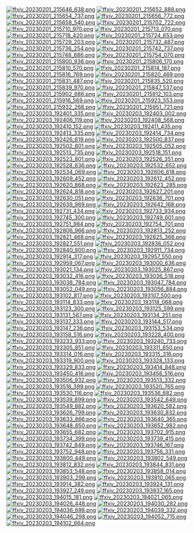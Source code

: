 [![ffxiv_20230201_215646_638.png](./image_j_thumb/ffxiv_20230201_215646_638.png.thumb.jpg)](./image_j/ffxiv_20230201_215646_638.png) 
[![ffxiv_20230201_215652_888.png](./image_j_thumb/ffxiv_20230201_215652_888.png.thumb.jpg)](./image_j/ffxiv_20230201_215652_888.png) 
[![ffxiv_20230201_215654_737.png](./image_j_thumb/ffxiv_20230201_215654_737.png.thumb.jpg)](./image_j/ffxiv_20230201_215654_737.png) 
[![ffxiv_20230201_215656_772.png](./image_j_thumb/ffxiv_20230201_215656_772.png.thumb.jpg)](./image_j/ffxiv_20230201_215656_772.png) 
[![ffxiv_20230201_215658_540.png](./image_j_thumb/ffxiv_20230201_215658_540.png.thumb.jpg)](./image_j/ffxiv_20230201_215658_540.png) 
[![ffxiv_20230201_215702_722.png](./image_j_thumb/ffxiv_20230201_215702_722.png.thumb.jpg)](./image_j/ffxiv_20230201_215702_722.png) 
[![ffxiv_20230201_215710_970.png](./image_j_thumb/ffxiv_20230201_215710_970.png.thumb.jpg)](./image_j/ffxiv_20230201_215710_970.png) 
[![ffxiv_20230201_215713_070.png](./image_j_thumb/ffxiv_20230201_215713_070.png.thumb.jpg)](./image_j/ffxiv_20230201_215713_070.png) 
[![ffxiv_20230201_215718_420.png](./image_j_thumb/ffxiv_20230201_215718_420.png.thumb.jpg)](./image_j/ffxiv_20230201_215718_420.png) 
[![ffxiv_20230201_215724_653.png](./image_j_thumb/ffxiv_20230201_215724_653.png.thumb.jpg)](./image_j/ffxiv_20230201_215724_653.png) 
[![ffxiv_20230201_215729_203.png](./image_j_thumb/ffxiv_20230201_215729_203.png.thumb.jpg)](./image_j/ffxiv_20230201_215729_203.png) 
[![ffxiv_20230201_215732_487.png](./image_j_thumb/ffxiv_20230201_215732_487.png.thumb.jpg)](./image_j/ffxiv_20230201_215732_487.png) 
[![ffxiv_20230201_215736_254.png](./image_j_thumb/ffxiv_20230201_215736_254.png.thumb.jpg)](./image_j/ffxiv_20230201_215736_254.png) 
[![ffxiv_20230201_215742_737.png](./image_j_thumb/ffxiv_20230201_215742_737.png.thumb.jpg)](./image_j/ffxiv_20230201_215742_737.png) 
[![ffxiv_20230201_215748_686.png](./image_j_thumb/ffxiv_20230201_215748_686.png.thumb.jpg)](./image_j/ffxiv_20230201_215748_686.png) 
[![ffxiv_20230201_215754_070.png](./image_j_thumb/ffxiv_20230201_215754_070.png.thumb.jpg)](./image_j/ffxiv_20230201_215754_070.png) 
[![ffxiv_20230201_215800_936.png](./image_j_thumb/ffxiv_20230201_215800_936.png.thumb.jpg)](./image_j/ffxiv_20230201_215800_936.png) 
[![ffxiv_20230201_215806_170.png](./image_j_thumb/ffxiv_20230201_215806_170.png.thumb.jpg)](./image_j/ffxiv_20230201_215806_170.png) 
[![ffxiv_20230201_215810_570.png](./image_j_thumb/ffxiv_20230201_215810_570.png.thumb.jpg)](./image_j/ffxiv_20230201_215810_570.png) 
[![ffxiv_20230201_215814_187.png](./image_j_thumb/ffxiv_20230201_215814_187.png.thumb.jpg)](./image_j/ffxiv_20230201_215814_187.png) 
[![ffxiv_20230201_215816_769.png](./image_j_thumb/ffxiv_20230201_215816_769.png.thumb.jpg)](./image_j/ffxiv_20230201_215816_769.png) 
[![ffxiv_20230201_215820_469.png](./image_j_thumb/ffxiv_20230201_215820_469.png.thumb.jpg)](./image_j/ffxiv_20230201_215820_469.png) 
[![ffxiv_20230201_215831_487.png](./image_j_thumb/ffxiv_20230201_215831_487.png.thumb.jpg)](./image_j/ffxiv_20230201_215831_487.png) 
[![ffxiv_20230201_215835_520.png](./image_j_thumb/ffxiv_20230201_215835_520.png.thumb.jpg)](./image_j/ffxiv_20230201_215835_520.png) 
[![ffxiv_20230201_215839_970.png](./image_j_thumb/ffxiv_20230201_215839_970.png.thumb.jpg)](./image_j/ffxiv_20230201_215839_970.png) 
[![ffxiv_20230201_215847_537.png](./image_j_thumb/ffxiv_20230201_215847_537.png.thumb.jpg)](./image_j/ffxiv_20230201_215847_537.png) 
[![ffxiv_20230201_215902_686.png](./image_j_thumb/ffxiv_20230201_215902_686.png.thumb.jpg)](./image_j/ffxiv_20230201_215902_686.png) 
[![ffxiv_20230201_215912_103.png](./image_j_thumb/ffxiv_20230201_215912_103.png.thumb.jpg)](./image_j/ffxiv_20230201_215912_103.png) 
[![ffxiv_20230201_215916_569.png](./image_j_thumb/ffxiv_20230201_215916_569.png.thumb.jpg)](./image_j/ffxiv_20230201_215916_569.png) 
[![ffxiv_20230201_215923_553.png](./image_j_thumb/ffxiv_20230201_215923_553.png.thumb.jpg)](./image_j/ffxiv_20230201_215923_553.png) 
[![ffxiv_20230201_215932_268.png](./image_j_thumb/ffxiv_20230201_215932_268.png.thumb.jpg)](./image_j/ffxiv_20230201_215932_268.png) 
[![ffxiv_20230201_215951_721.png](./image_j_thumb/ffxiv_20230201_215951_721.png.thumb.jpg)](./image_j/ffxiv_20230201_215951_721.png) 
[![ffxiv_20230203_192401_335.png](./image_j_thumb/ffxiv_20230203_192401_335.png.thumb.jpg)](./image_j/ffxiv_20230203_192401_335.png) 
[![ffxiv_20230203_192403_002.png](./image_j_thumb/ffxiv_20230203_192403_002.png.thumb.jpg)](./image_j/ffxiv_20230203_192403_002.png) 
[![ffxiv_20230203_192406_119.png](./image_j_thumb/ffxiv_20230203_192406_119.png.thumb.jpg)](./image_j/ffxiv_20230203_192406_119.png) 
[![ffxiv_20230203_192408_568.png](./image_j_thumb/ffxiv_20230203_192408_568.png.thumb.jpg)](./image_j/ffxiv_20230203_192408_568.png) 
[![ffxiv_20230203_192410_152.png](./image_j_thumb/ffxiv_20230203_192410_152.png.thumb.jpg)](./image_j/ffxiv_20230203_192410_152.png) 
[![ffxiv_20230203_192411_435.png](./image_j_thumb/ffxiv_20230203_192411_435.png.thumb.jpg)](./image_j/ffxiv_20230203_192411_435.png) 
[![ffxiv_20230203_192413_335.png](./image_j_thumb/ffxiv_20230203_192413_335.png.thumb.jpg)](./image_j/ffxiv_20230203_192413_335.png) 
[![ffxiv_20230203_192414_734.png](./image_j_thumb/ffxiv_20230203_192414_734.png.thumb.jpg)](./image_j/ffxiv_20230203_192414_734.png) 
[![ffxiv_20230203_192426_619.png](./image_j_thumb/ffxiv_20230203_192426_619.png.thumb.jpg)](./image_j/ffxiv_20230203_192426_619.png) 
[![ffxiv_20230203_192500_837.png](./image_j_thumb/ffxiv_20230203_192500_837.png.thumb.jpg)](./image_j/ffxiv_20230203_192500_837.png) 
[![ffxiv_20230203_192502_801.png](./image_j_thumb/ffxiv_20230203_192502_801.png.thumb.jpg)](./image_j/ffxiv_20230203_192502_801.png) 
[![ffxiv_20230203_192505_052.png](./image_j_thumb/ffxiv_20230203_192505_052.png.thumb.jpg)](./image_j/ffxiv_20230203_192505_052.png) 
[![ffxiv_20230203_192513_735.png](./image_j_thumb/ffxiv_20230203_192513_735.png.thumb.jpg)](./image_j/ffxiv_20230203_192513_735.png) 
[![ffxiv_20230203_192518_151.png](./image_j_thumb/ffxiv_20230203_192518_151.png.thumb.jpg)](./image_j/ffxiv_20230203_192518_151.png) 
[![ffxiv_20230203_192523_801.png](./image_j_thumb/ffxiv_20230203_192523_801.png.thumb.jpg)](./image_j/ffxiv_20230203_192523_801.png) 
[![ffxiv_20230203_192526_351.png](./image_j_thumb/ffxiv_20230203_192526_351.png.thumb.jpg)](./image_j/ffxiv_20230203_192526_351.png) 
[![ffxiv_20230203_192528_636.png](./image_j_thumb/ffxiv_20230203_192528_636.png.thumb.jpg)](./image_j/ffxiv_20230203_192528_636.png) 
[![ffxiv_20230203_192532_652.png](./image_j_thumb/ffxiv_20230203_192532_652.png.thumb.jpg)](./image_j/ffxiv_20230203_192532_652.png) 
[![ffxiv_20230203_192534_069.png](./image_j_thumb/ffxiv_20230203_192534_069.png.thumb.jpg)](./image_j/ffxiv_20230203_192534_069.png) 
[![ffxiv_20230203_192606_618.png](./image_j_thumb/ffxiv_20230203_192606_618.png.thumb.jpg)](./image_j/ffxiv_20230203_192606_618.png) 
[![ffxiv_20230203_192609_452.png](./image_j_thumb/ffxiv_20230203_192609_452.png.thumb.jpg)](./image_j/ffxiv_20230203_192609_452.png) 
[![ffxiv_20230203_192612_452.png](./image_j_thumb/ffxiv_20230203_192612_452.png.thumb.jpg)](./image_j/ffxiv_20230203_192612_452.png) 
[![ffxiv_20230203_192620_868.png](./image_j_thumb/ffxiv_20230203_192620_868.png.thumb.jpg)](./image_j/ffxiv_20230203_192620_868.png) 
[![ffxiv_20230203_192623_285.png](./image_j_thumb/ffxiv_20230203_192623_285.png.thumb.jpg)](./image_j/ffxiv_20230203_192623_285.png) 
[![ffxiv_20230203_192624_818.png](./image_j_thumb/ffxiv_20230203_192624_818.png.thumb.jpg)](./image_j/ffxiv_20230203_192624_818.png) 
[![ffxiv_20230203_192627_201.png](./image_j_thumb/ffxiv_20230203_192627_201.png.thumb.jpg)](./image_j/ffxiv_20230203_192627_201.png) 
[![ffxiv_20230203_192630_051.png](./image_j_thumb/ffxiv_20230203_192630_051.png.thumb.jpg)](./image_j/ffxiv_20230203_192630_051.png) 
[![ffxiv_20230203_192636_701.png](./image_j_thumb/ffxiv_20230203_192636_701.png.thumb.jpg)](./image_j/ffxiv_20230203_192636_701.png) 
[![ffxiv_20230203_192639_969.png](./image_j_thumb/ffxiv_20230203_192639_969.png.thumb.jpg)](./image_j/ffxiv_20230203_192639_969.png) 
[![ffxiv_20230203_192642_168.png](./image_j_thumb/ffxiv_20230203_192642_168.png.thumb.jpg)](./image_j/ffxiv_20230203_192642_168.png) 
[![ffxiv_20230203_192731_434.png](./image_j_thumb/ffxiv_20230203_192731_434.png.thumb.jpg)](./image_j/ffxiv_20230203_192731_434.png) 
[![ffxiv_20230203_192733_934.png](./image_j_thumb/ffxiv_20230203_192733_934.png.thumb.jpg)](./image_j/ffxiv_20230203_192733_934.png) 
[![ffxiv_20230203_192745_300.png](./image_j_thumb/ffxiv_20230203_192745_300.png.thumb.jpg)](./image_j/ffxiv_20230203_192745_300.png) 
[![ffxiv_20230203_192749_601.png](./image_j_thumb/ffxiv_20230203_192749_601.png.thumb.jpg)](./image_j/ffxiv_20230203_192749_601.png) 
[![ffxiv_20230203_192751_984.png](./image_j_thumb/ffxiv_20230203_192751_984.png.thumb.jpg)](./image_j/ffxiv_20230203_192751_984.png) 
[![ffxiv_20230203_192754_701.png](./image_j_thumb/ffxiv_20230203_192754_701.png.thumb.jpg)](./image_j/ffxiv_20230203_192754_701.png) 
[![ffxiv_20230203_192806_966.png](./image_j_thumb/ffxiv_20230203_192806_966.png.thumb.jpg)](./image_j/ffxiv_20230203_192806_966.png) 
[![ffxiv_20230203_192813_252.png](./image_j_thumb/ffxiv_20230203_192813_252.png.thumb.jpg)](./image_j/ffxiv_20230203_192813_252.png) 
[![ffxiv_20230203_192821_468.png](./image_j_thumb/ffxiv_20230203_192821_468.png.thumb.jpg)](./image_j/ffxiv_20230203_192821_468.png) 
[![ffxiv_20230203_192825_366.png](./image_j_thumb/ffxiv_20230203_192825_366.png.thumb.jpg)](./image_j/ffxiv_20230203_192825_366.png) 
[![ffxiv_20230203_192827_551.png](./image_j_thumb/ffxiv_20230203_192827_551.png.thumb.jpg)](./image_j/ffxiv_20230203_192827_551.png) 
[![ffxiv_20230203_192836_052.png](./image_j_thumb/ffxiv_20230203_192836_052.png.thumb.jpg)](./image_j/ffxiv_20230203_192836_052.png) 
[![ffxiv_20230203_192840_800.png](./image_j_thumb/ffxiv_20230203_192840_800.png.thumb.jpg)](./image_j/ffxiv_20230203_192840_800.png) 
[![ffxiv_20230203_192911_734.png](./image_j_thumb/ffxiv_20230203_192911_734.png.thumb.jpg)](./image_j/ffxiv_20230203_192911_734.png) 
[![ffxiv_20230203_192914_317.png](./image_j_thumb/ffxiv_20230203_192914_317.png.thumb.jpg)](./image_j/ffxiv_20230203_192914_317.png) 
[![ffxiv_20230203_192957_550.png](./image_j_thumb/ffxiv_20230203_192957_550.png.thumb.jpg)](./image_j/ffxiv_20230203_192957_550.png) 
[![ffxiv_20230203_192959_067.png](./image_j_thumb/ffxiv_20230203_192959_067.png.thumb.jpg)](./image_j/ffxiv_20230203_192959_067.png) 
[![ffxiv_20230203_193000_636.png](./image_j_thumb/ffxiv_20230203_193000_636.png.thumb.jpg)](./image_j/ffxiv_20230203_193000_636.png) 
[![ffxiv_20230203_193021_134.png](./image_j_thumb/ffxiv_20230203_193021_134.png.thumb.jpg)](./image_j/ffxiv_20230203_193021_134.png) 
[![ffxiv_20230203_193025_867.png](./image_j_thumb/ffxiv_20230203_193025_867.png.thumb.jpg)](./image_j/ffxiv_20230203_193025_867.png) 
[![ffxiv_20230203_193032_416.png](./image_j_thumb/ffxiv_20230203_193032_416.png.thumb.jpg)](./image_j/ffxiv_20230203_193032_416.png) 
[![ffxiv_20230203_193036_518.png](./image_j_thumb/ffxiv_20230203_193036_518.png.thumb.jpg)](./image_j/ffxiv_20230203_193036_518.png) 
[![ffxiv_20230203_193038_784.png](./image_j_thumb/ffxiv_20230203_193038_784.png.thumb.jpg)](./image_j/ffxiv_20230203_193038_784.png) 
[![ffxiv_20230203_193047_784.png](./image_j_thumb/ffxiv_20230203_193047_784.png.thumb.jpg)](./image_j/ffxiv_20230203_193047_784.png) 
[![ffxiv_20230203_193052_049.png](./image_j_thumb/ffxiv_20230203_193052_049.png.thumb.jpg)](./image_j/ffxiv_20230203_193052_049.png) 
[![ffxiv_20230203_193056_884.png](./image_j_thumb/ffxiv_20230203_193056_884.png.thumb.jpg)](./image_j/ffxiv_20230203_193056_884.png) 
[![ffxiv_20230203_193102_817.png](./image_j_thumb/ffxiv_20230203_193102_817.png.thumb.jpg)](./image_j/ffxiv_20230203_193102_817.png) 
[![ffxiv_20230203_193107_500.png](./image_j_thumb/ffxiv_20230203_193107_500.png.thumb.jpg)](./image_j/ffxiv_20230203_193107_500.png) 
[![ffxiv_20230203_193114_833.png](./image_j_thumb/ffxiv_20230203_193114_833.png.thumb.jpg)](./image_j/ffxiv_20230203_193114_833.png) 
[![ffxiv_20230203_193118_068.png](./image_j_thumb/ffxiv_20230203_193118_068.png.thumb.jpg)](./image_j/ffxiv_20230203_193118_068.png) 
[![ffxiv_20230203_193123_300.png](./image_j_thumb/ffxiv_20230203_193123_300.png.thumb.jpg)](./image_j/ffxiv_20230203_193123_300.png) 
[![ffxiv_20230203_193125_599.png](./image_j_thumb/ffxiv_20230203_193125_599.png.thumb.jpg)](./image_j/ffxiv_20230203_193125_599.png) 
[![ffxiv_20230203_193131_567.png](./image_j_thumb/ffxiv_20230203_193131_567.png.thumb.jpg)](./image_j/ffxiv_20230203_193131_567.png) 
[![ffxiv_20230203_193134_251.png](./image_j_thumb/ffxiv_20230203_193134_251.png.thumb.jpg)](./image_j/ffxiv_20230203_193134_251.png) 
[![ffxiv_20230203_193137_333.png](./image_j_thumb/ffxiv_20230203_193137_333.png.thumb.jpg)](./image_j/ffxiv_20230203_193137_333.png) 
[![ffxiv_20230203_193144_517.png](./image_j_thumb/ffxiv_20230203_193144_517.png.thumb.jpg)](./image_j/ffxiv_20230203_193144_517.png) 
[![ffxiv_20230203_193147_236.png](./image_j_thumb/ffxiv_20230203_193147_236.png.thumb.jpg)](./image_j/ffxiv_20230203_193147_236.png) 
[![ffxiv_20230203_193153_534.png](./image_j_thumb/ffxiv_20230203_193153_534.png.thumb.jpg)](./image_j/ffxiv_20230203_193153_534.png) 
[![ffxiv_20230203_193158_516.png](./image_j_thumb/ffxiv_20230203_193158_516.png.thumb.jpg)](./image_j/ffxiv_20230203_193158_516.png) 
[![ffxiv_20230203_193228_400.png](./image_j_thumb/ffxiv_20230203_193228_400.png.thumb.jpg)](./image_j/ffxiv_20230203_193228_400.png) 
[![ffxiv_20230203_193233_933.png](./image_j_thumb/ffxiv_20230203_193233_933.png.thumb.jpg)](./image_j/ffxiv_20230203_193233_933.png) 
[![ffxiv_20230203_193240_733.png](./image_j_thumb/ffxiv_20230203_193240_733.png.thumb.jpg)](./image_j/ffxiv_20230203_193240_733.png) 
[![ffxiv_20230203_193305_851.png](./image_j_thumb/ffxiv_20230203_193305_851.png.thumb.jpg)](./image_j/ffxiv_20230203_193305_851.png) 
[![ffxiv_20230203_193311_650.png](./image_j_thumb/ffxiv_20230203_193311_650.png.thumb.jpg)](./image_j/ffxiv_20230203_193311_650.png) 
[![ffxiv_20230203_193314_016.png](./image_j_thumb/ffxiv_20230203_193314_016.png.thumb.jpg)](./image_j/ffxiv_20230203_193314_016.png) 
[![ffxiv_20230203_193315_316.png](./image_j_thumb/ffxiv_20230203_193315_316.png.thumb.jpg)](./image_j/ffxiv_20230203_193315_316.png) 
[![ffxiv_20230203_193319_900.png](./image_j_thumb/ffxiv_20230203_193319_900.png.thumb.jpg)](./image_j/ffxiv_20230203_193319_900.png) 
[![ffxiv_20230203_193328_133.png](./image_j_thumb/ffxiv_20230203_193328_133.png.thumb.jpg)](./image_j/ffxiv_20230203_193328_133.png) 
[![ffxiv_20230203_193329_833.png](./image_j_thumb/ffxiv_20230203_193329_833.png.thumb.jpg)](./image_j/ffxiv_20230203_193329_833.png) 
[![ffxiv_20230203_193414_848.png](./image_j_thumb/ffxiv_20230203_193414_848.png.thumb.jpg)](./image_j/ffxiv_20230203_193414_848.png) 
[![ffxiv_20230203_193450_416.png](./image_j_thumb/ffxiv_20230203_193450_416.png.thumb.jpg)](./image_j/ffxiv_20230203_193450_416.png) 
[![ffxiv_20230203_193456_516.png](./image_j_thumb/ffxiv_20230203_193456_516.png.thumb.jpg)](./image_j/ffxiv_20230203_193456_516.png) 
[![ffxiv_20230203_193506_932.png](./image_j_thumb/ffxiv_20230203_193506_932.png.thumb.jpg)](./image_j/ffxiv_20230203_193506_932.png) 
[![ffxiv_20230203_193513_332.png](./image_j_thumb/ffxiv_20230203_193513_332.png.thumb.jpg)](./image_j/ffxiv_20230203_193513_332.png) 
[![ffxiv_20230203_193516_399.png](./image_j_thumb/ffxiv_20230203_193516_399.png.thumb.jpg)](./image_j/ffxiv_20230203_193516_399.png) 
[![ffxiv_20230203_193520_765.png](./image_j_thumb/ffxiv_20230203_193520_765.png.thumb.jpg)](./image_j/ffxiv_20230203_193520_765.png) 
[![ffxiv_20230203_193530_116.png](./image_j_thumb/ffxiv_20230203_193530_116.png.thumb.jpg)](./image_j/ffxiv_20230203_193530_116.png) 
[![ffxiv_20230203_193536_682.png](./image_j_thumb/ffxiv_20230203_193536_682.png.thumb.jpg)](./image_j/ffxiv_20230203_193536_682.png) 
[![ffxiv_20230203_193539_899.png](./image_j_thumb/ffxiv_20230203_193539_899.png.thumb.jpg)](./image_j/ffxiv_20230203_193539_899.png) 
[![ffxiv_20230203_193542_649.png](./image_j_thumb/ffxiv_20230203_193542_649.png.thumb.jpg)](./image_j/ffxiv_20230203_193542_649.png) 
[![ffxiv_20230203_193549_882.png](./image_j_thumb/ffxiv_20230203_193549_882.png.thumb.jpg)](./image_j/ffxiv_20230203_193549_882.png) 
[![ffxiv_20230203_193620_582.png](./image_j_thumb/ffxiv_20230203_193620_582.png.thumb.jpg)](./image_j/ffxiv_20230203_193620_582.png) 
[![ffxiv_20230203_193626_799.png](./image_j_thumb/ffxiv_20230203_193626_799.png.thumb.jpg)](./image_j/ffxiv_20230203_193626_799.png) 
[![ffxiv_20230203_193630_832.png](./image_j_thumb/ffxiv_20230203_193630_832.png.thumb.jpg)](./image_j/ffxiv_20230203_193630_832.png) 
[![ffxiv_20230203_193633_866.png](./image_j_thumb/ffxiv_20230203_193633_866.png.thumb.jpg)](./image_j/ffxiv_20230203_193633_866.png) 
[![ffxiv_20230203_193640_365.png](./image_j_thumb/ffxiv_20230203_193640_365.png.thumb.jpg)](./image_j/ffxiv_20230203_193640_365.png) 
[![ffxiv_20230203_193648_650.png](./image_j_thumb/ffxiv_20230203_193648_650.png.thumb.jpg)](./image_j/ffxiv_20230203_193648_650.png) 
[![ffxiv_20230203_193652_982.png](./image_j_thumb/ffxiv_20230203_193652_982.png.thumb.jpg)](./image_j/ffxiv_20230203_193652_982.png) 
[![ffxiv_20230203_193655_682.png](./image_j_thumb/ffxiv_20230203_193655_682.png.thumb.jpg)](./image_j/ffxiv_20230203_193655_682.png) 
[![ffxiv_20230203_193702_915.png](./image_j_thumb/ffxiv_20230203_193702_915.png.thumb.jpg)](./image_j/ffxiv_20230203_193702_915.png) 
[![ffxiv_20230203_193734_399.png](./image_j_thumb/ffxiv_20230203_193734_399.png.thumb.jpg)](./image_j/ffxiv_20230203_193734_399.png) 
[![ffxiv_20230203_193739_415.png](./image_j_thumb/ffxiv_20230203_193739_415.png.thumb.jpg)](./image_j/ffxiv_20230203_193739_415.png) 
[![ffxiv_20230203_193742_849.png](./image_j_thumb/ffxiv_20230203_193742_849.png.thumb.jpg)](./image_j/ffxiv_20230203_193742_849.png) 
[![ffxiv_20230203_193746_167.png](./image_j_thumb/ffxiv_20230203_193746_167.png.thumb.jpg)](./image_j/ffxiv_20230203_193746_167.png) 
[![ffxiv_20230203_193752_948.png](./image_j_thumb/ffxiv_20230203_193752_948.png.thumb.jpg)](./image_j/ffxiv_20230203_193752_948.png) 
[![ffxiv_20230203_193756_331.png](./image_j_thumb/ffxiv_20230203_193756_331.png.thumb.jpg)](./image_j/ffxiv_20230203_193756_331.png) 
[![ffxiv_20230203_193800_449.png](./image_j_thumb/ffxiv_20230203_193800_449.png.thumb.jpg)](./image_j/ffxiv_20230203_193800_449.png) 
[![ffxiv_20230203_193802_549.png](./image_j_thumb/ffxiv_20230203_193802_549.png.thumb.jpg)](./image_j/ffxiv_20230203_193802_549.png) 
[![ffxiv_20230203_193812_832.png](./image_j_thumb/ffxiv_20230203_193812_832.png.thumb.jpg)](./image_j/ffxiv_20230203_193812_832.png) 
[![ffxiv_20230203_193844_831.png](./image_j_thumb/ffxiv_20230203_193844_831.png.thumb.jpg)](./image_j/ffxiv_20230203_193844_831.png) 
[![ffxiv_20230203_193853_548.png](./image_j_thumb/ffxiv_20230203_193853_548.png.thumb.jpg)](./image_j/ffxiv_20230203_193853_548.png) 
[![ffxiv_20230203_193858_014.png](./image_j_thumb/ffxiv_20230203_193858_014.png.thumb.jpg)](./image_j/ffxiv_20230203_193858_014.png) 
[![ffxiv_20230203_193903_299.png](./image_j_thumb/ffxiv_20230203_193903_299.png.thumb.jpg)](./image_j/ffxiv_20230203_193903_299.png) 
[![ffxiv_20230203_193910_065.png](./image_j_thumb/ffxiv_20230203_193910_065.png.thumb.jpg)](./image_j/ffxiv_20230203_193910_065.png) 
[![ffxiv_20230203_193914_382.png](./image_j_thumb/ffxiv_20230203_193914_382.png.thumb.jpg)](./image_j/ffxiv_20230203_193914_382.png) 
[![ffxiv_20230203_193924_131.png](./image_j_thumb/ffxiv_20230203_193924_131.png.thumb.jpg)](./image_j/ffxiv_20230203_193924_131.png) 
[![ffxiv_20230203_193927_249.png](./image_j_thumb/ffxiv_20230203_193927_249.png.thumb.jpg)](./image_j/ffxiv_20230203_193927_249.png) 
[![ffxiv_20230203_193937_165.png](./image_j_thumb/ffxiv_20230203_193937_165.png.thumb.jpg)](./image_j/ffxiv_20230203_193937_165.png) 
[![ffxiv_20230203_194015_181.png](./image_j_thumb/ffxiv_20230203_194015_181.png.thumb.jpg)](./image_j/ffxiv_20230203_194015_181.png) 
[![ffxiv_20230203_194021_065.png](./image_j_thumb/ffxiv_20230203_194021_065.png.thumb.jpg)](./image_j/ffxiv_20230203_194021_065.png) 
[![ffxiv_20230203_194026_448.png](./image_j_thumb/ffxiv_20230203_194026_448.png.thumb.jpg)](./image_j/ffxiv_20230203_194026_448.png) 
[![ffxiv_20230203_194030_282.png](./image_j_thumb/ffxiv_20230203_194030_282.png.thumb.jpg)](./image_j/ffxiv_20230203_194030_282.png) 
[![ffxiv_20230203_194036_698.png](./image_j_thumb/ffxiv_20230203_194036_698.png.thumb.jpg)](./image_j/ffxiv_20230203_194036_698.png) 
[![ffxiv_20230203_194039_332.png](./image_j_thumb/ffxiv_20230203_194039_332.png.thumb.jpg)](./image_j/ffxiv_20230203_194039_332.png) 
[![ffxiv_20230203_194046_298.png](./image_j_thumb/ffxiv_20230203_194046_298.png.thumb.jpg)](./image_j/ffxiv_20230203_194046_298.png) 
[![ffxiv_20230203_194052_715.png](./image_j_thumb/ffxiv_20230203_194052_715.png.thumb.jpg)](./image_j/ffxiv_20230203_194052_715.png) 
[![ffxiv_20230203_194102_664.png](./image_j_thumb/ffxiv_20230203_194102_664.png.thumb.jpg)](./image_j/ffxiv_20230203_194102_664.png) 
